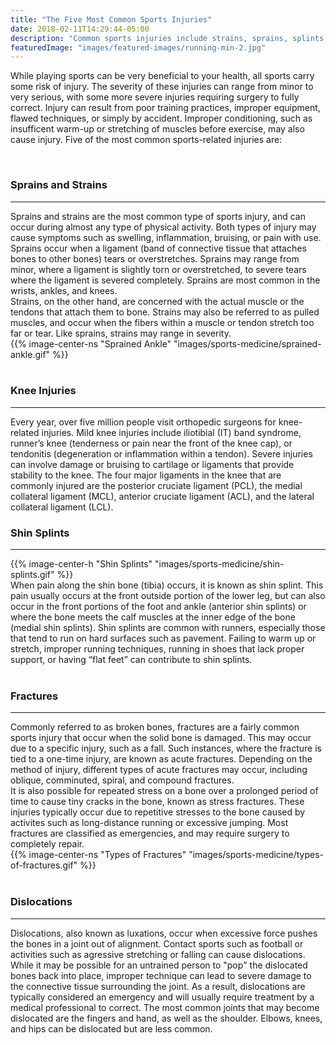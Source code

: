 ```yaml
---
title: "The Five Most Common Sports Injuries"
date: 2018-02-11T14:29:44-05:00
description: "Common sports injuries include strains, sprains, splints, fractures, and dislocations."
featuredImage: "images/featured-images/running-min-2.jpg"
---
```


While playing sports can be very beneficial 
to your health, all sports carry some risk of injury. The severity of these injuries can range from minor to very 
serious, with some more severe injuries requiring surgery to fully correct. Injury can result from poor training practices, improper equipment, flawed techniques, or simply by accident. Improper conditioning, such as insufficent warm-up or stretching of muscles before exercise, may also cause injury. Five of the most common sports-related injuries are:

<br>
<h3>Sprains and Strains</h3>
<hr>
    <div class ="container no-gutters">
        <div class = "col-sm-7 no-padding-left">
            Sprains and strains are the most common type of sports injury, and can occur during almost any type of physical activity. Both types of injury may cause symptoms such as swelling, inflammation, bruising, or pain with use. 
            <br>
            Sprains occur when a ligament (band of connective tissue that attaches bones to other bones) tears or overstretches. Sprains may range from minor, where a ligament is slightly torn or overstretched, to severe tears where the ligament is severed completely. Sprains are most common in the wrists, ankles, and knees. 
            <br>
            Strains, on the other hand, are concerned with the actual muscle or the tendons that attach them to bone. Strains may also be referred to as pulled muscles, and occur when the fibers within a muscle or tendon stretch too far or tear. Like sprains, strains may range in severity.
        </div>
        <div class = "col-sm-5  no-padding-left">
            {{% image-center-ns "Sprained Ankle" "images/sports-medicine/sprained-ankle.gif" %}}
        </div>
    </div>    
<br>
<h3>Knee Injuries</h3> 
<hr>
    Every year, over five million people visit orthopedic surgeons for knee-related injuries. Mild knee injuries include iliotibial (IT) band syndrome, runner’s knee (tenderness or pain near the front of the knee cap), or tendonitis (degeneration or inflammation within a tendon). Severe injuries can involve damage or bruising to cartilage or ligaments that provide stability to the knee. The four major ligaments in the knee that are commonly injured are the posterior cruciate ligament (PCL), the medial collateral ligament (MCL), anterior cruciate ligament (ACL), and the lateral collateral ligament (LCL).

<br>

<h3>Shin Splints</h3>
<hr>
    <div class ="container no-gutters">
        <div class = "col-sm-3 no-padding-left">
            {{% image-center-h "Shin Splints" "images/sports-medicine/shin-splints.gif" %}}
        </div>
        <div class = "col-sm-9 no-padding-left">
            When pain along the shin bone (tibia) occurs, it is known as shin splint. This pain usually occurs at the front outside portion of the lower leg, but can also occur in the front portions of the foot and 
            ankle (anterior shin splints) or where the bone meets the calf muscles at the inner edge 
            of the bone (medial shin splints). Shin splints are common with runners, especially those that tend to run on hard surfaces such as pavement. Failing to warm up or stretch, improper running 
            techniques, running in shoes that lack proper support, or having “flat feet” can contribute to shin splints.
        </div>
    </div>    
    
<br>

<h3>Fractures</h3> 
<hr>
    <div class ="container no-gutters">
        <div class = "col-sm-7 no-padding-left">
            Commonly referred to as broken bones, fractures are a fairly common sports injury that occur when the solid bone is damaged. This may occur due to a specific injury, such as a fall. Such instances, where the fracture is tied to a one-time injury, are known as acute fractures. Depending on the method of injury, different types of acute fractures may occur, including oblique, comminuted, spiral, and compound fractures. 
            <br>
            It is also possible for repeated stress on a bone over a prolonged period of time to cause tiny cracks in the bone, known as stress fractures. These injuries typically occur due to repetitive stresses to the bone caused by activites such as long-distance running or excessive jumping. 
            Most fractures are classified as emergencies, and may require surgery to completely repair. 
        </div>
        <div class = "col-sm-5 no-padding-left">
            {{% image-center-ns "Types of Fractures" "images/sports-medicine/types-of-fractures.gif" %}}
        </div>
    </div>

<br>

<h3>Dislocations</h3> 
<hr>
    Dislocations, also known as luxations, occur when excessive force pushes the bones in a joint out of alignment. Contact sports such as football or activities such as agressive stretching or falling can cause dislocations. While it may be possible for an untrained person to "pop" the dislocated bones back into place, improper technique can lead to severe damage to the connective tissue surrounding the joint. As a result, dislocations are typically considered an emergency and will usually require treatment by a medical professional to correct. 
    The most common joints that may become dislocated are the fingers and hand, as well as the shoulder. Elbows, knees, and hips can be dislocated but are less common.
